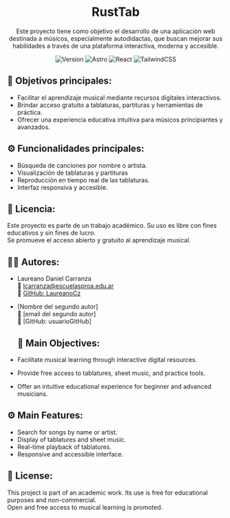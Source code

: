<h1 align="center">RustTab</h1>
<p align="center">Este proyecto tiene como objetivo el desarrollo de una aplicación web destinada a músicos, especialmente autodidactas, que buscan mejorar sus habilidades a través de una plataforma interactiva, moderna y accesible.</p>
<p align="center">
  <img src="https://img.shields.io/badge/version-1.0.0-blue.svg" alt="Version" />
  <img src="https://img.shields.io/badge/Built%20with-Astro-blueviolet" alt="Astro" />
  <img src="https://img.shields.io/badge/Frontend-React-61DAFB.svg?logo=react" alt="React" />
  <img src="https://img.shields.io/badge/Styling-TailwindCSS-38B2AC.svg?logo=tailwindcss" alt="TailwindCSS" />
</p>

## 📌 **Objetivos principales:**  
- Facilitar el aprendizaje musical mediante recursos digitales interactivos.  
- Brindar acceso gratuito a tablaturas, partituras y herramientas de práctica.  
- Ofrecer una experiencia educativa intuitiva para músicos principiantes y avanzados.

## ⚙️ **Funcionalidades principales:**  
- Búsqueda de canciones por nombre o artista.  
- Visualización de tablaturas y partituras 
- Reproducción en tiempo real de las tablaturas.  
- Interfaz responsiva y accesible.

## 📄 **Licencia:**  
Este proyecto es parte de un trabajo académico. Su uso es libre con fines educativos y sin fines de lucro.  
Se promueve el acceso abierto y gratuito al aprendizaje musical.

## 👨‍💻 **Autores:**  
- Laureano Daniel Carranza  
  📧 lcarranza@escuelasproa.edu.ar  
  🐙 [GitHub: LaureanoCz](https://github.com/LaureanoCz)  

- [Nombre del segundo autor]  
  📧 [email del segundo autor]  
  🐙 [GitHub: usuarioGitHub]

  ## 📌 **Main Objectives:**  
- Facilitate musical learning through interactive digital resources.  
- Provide free access to tablatures, sheet music, and practice tools.  
- Offer an intuitive educational experience for beginner and advanced musicians.

## ⚙️ **Main Features:**  
- Search for songs by name or artist.  
- Display of tablatures and sheet music.  
- Real-time playback of tablatures.  
- Responsive and accessible interface.

## 📄 **License:**  
This project is part of an academic work. Its use is free for educational purposes and non-commercial.  
Open and free access to musical learning is promoted.

